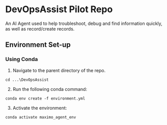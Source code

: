 # DevOpsAssist Pilot Repo 
An AI Agent used to help troubleshoot, debug and find information quickly, as well as record/create records. 

## Environment Set-up

### Using Conda

1. Navigate to the parent directory of the repo.

```
cd ...\DevOpsAssist
```

2. Run the following conda command:

```
conda env create -f environment.yml
```

3. Activate the environment:

```
conda activate maximo_agent_env
```
